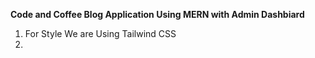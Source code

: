 **Code and Coffee Blog Application Using MERN with Admin Dashbiard**
1) For Style We are Using Tailwind CSS
2) 
